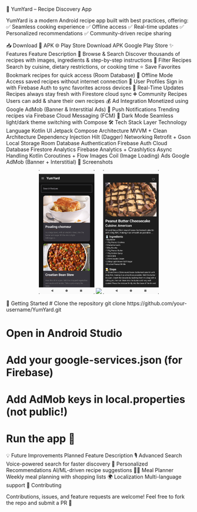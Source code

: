 🍲 YumYard – Recipe Discovery App

YumYard is a modern Android recipe app built with best practices, offering:
✅ Seamless cooking experience
✅ Offline access
✅ Real-time updates
✅ Personalized recommendations
✅ Community-driven recipe sharing

📥 Download
📱 APK	🌐 Play Store
Download APK
	Google Play Store
✨ Features
Feature	Description
🔎 Browse & Search	Discover thousands of recipes with images, ingredients & step-by-step instructions
🍴 Filter Recipes	Search by cuisine, dietary restrictions, or cooking time
⭐ Save Favorites	Bookmark recipes for quick access (Room Database)
📶 Offline Mode	Access saved recipes without internet connection
👤 User Profiles	Sign in with Firebase Auth to sync favorites across devices
🔄 Real-Time Updates	Recipes always stay fresh with Firestore cloud sync
➕ Community Recipes	Users can add & share their own recipes
💰 Ad Integration	Monetized using Google AdMob (Banner & Interstitial Ads)
📩 Push Notifications	Trending recipes via Firebase Cloud Messaging (FCM)
🌙 Dark Mode	Seamless light/dark theme switching with Compose
🛠 Tech Stack
Layer	Technology
Language	Kotlin
UI	Jetpack Compose
Architecture	MVVM + Clean Architecture
Dependency Injection	Hilt (Dagger)
Networking	Retrofit + Gson
Local Storage	Room Database
Authentication	Firebase Auth
Cloud Database	Firestore
Analytics	Firebase Analytics + Crashlytics
Async Handling	Kotlin Coroutines + Flow
Images	Coil (Image Loading)
Ads	Google AdMob (Banner + Interstitial)
📸 Screenshots
<p align="center"> <img src="screenshots/home.png" width="30%" /> <img src="screenshots/search.png" width="30%" /> <img src="screenshots/details.png" width="30%" /> </p>
🚀 Getting Started
# Clone the repository
git clone https://github.com/your-username/YumYard.git

# Open in Android Studio
# Add your google-services.json (for Firebase)
# Add AdMob keys in local.properties (not public!)
# Run the app 🚀

💡 Future Improvements
Planned Feature	Description
🎙️ Advanced Search	Voice-powered search for faster discovery
🤖 Personalized Recommendations	AI/ML-driven recipe suggestions
🧑‍🍳 Meal Planner	Weekly meal planning with shopping lists
🌍 Localization	Multi-language support
🤝 Contributing

Contributions, issues, and feature requests are welcome!
Feel free to fork the repo and submit a PR 🚀
